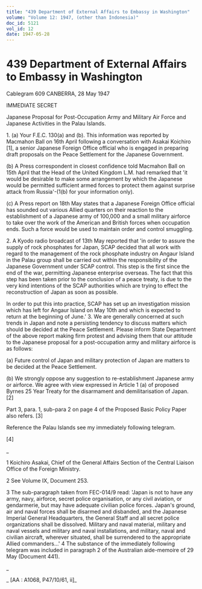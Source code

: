 ```yaml
---
title: "439 Department of External Affairs to Embassy in Washington"
volume: "Volume 12: 1947, (other than Indonesia)"
doc_id: 5121
vol_id: 12
date: 1947-05-28
---
```


# 439 Department of External Affairs to Embassy in Washington

Cablegram 609 CANBERRA, 28 May 1947

IMMEDIATE SECRET

Japanese Proposal for Post-Occupation Army and Military Air Force and Japanese Activities in the Palau Islands.

1\. (a) Your F.E.C. 130(a) and (b). This information was reported by Macmahon Ball on 16th April following a conversation with Asakai Koichiro [1], a senior Japanese Foreign Office official who is engaged in preparing draft proposals on the Peace Settlement for the Japanese Government.

(b) A Press correspondent in closest confidence told Macmahon Ball on 15th April that the Head of the United Kingdom L.M. had remarked that 'it would be desirable to make some arrangement by which the Japanese would be permitted sufficient armed forces to protect them against surprise attack from Russia'-(1(b) for your information only).

(c) A Press report on 18th May states that a Japanese Foreign Office official has sounded out various Allied quarters on their reaction to the establishment of a Japanese army of 100,000 and a small military airforce to take over the work of the American and British forces when occupation ends. Such a force would be used to maintain order and control smuggling.

2\. A Kyodo radio broadcast of 13th May reported that 'in order to assure the supply of rock phosphates for Japan, SCAP decided that all work with regard to the management of the rock phosphate industry on Angaur Island in the Palau group shall be carried out within the responsibility of the Japanese Government under SCAP control. This step is the first since the end of the war, permitting Japanese enterprise overseas. The fact that this step has been taken prior to the conclusion of a peace treaty, is due to the very kind intentions of the SCAP authorities which are trying to effect the reconstruction of Japan as soon as possible.

In order to put this into practice, SCAP has set up an investigation mission which has left for Angaur Island on May 10th and which is expected to return at the beginning of June.' 3. We are generally concerned at such trends in Japan and note a persisting tendency to discuss matters which should be decided at the Peace Settlement. Please inform State Department of the above report making firm protest and advising them that our attitude to the Japanese proposal for a post-occupation army and military airforce is as follows:

(a) Future control of Japan and military protection of Japan are matters to be decided at the Peace Settlement.

(b) We strongly oppose any suggestion to re-establishment Japanese army or airforce. We agree with view expressed in Article 1 (a) of proposed Byrnes 25 Year Treaty for the disarmament and demilitarisation of Japan. [2]

Part 3, para. 1, sub-para 2 on page 4 of the Proposed Basic Policy Paper also refers. [3]

Reference the Palau Islands see my immediately following telegram.

[4]

_

1 Koichiro Asakai, Chief of the General Affairs Section of the Central Liaison Office of the Foreign Ministry.

2 See Volume IX, Document 253.

3 The sub-paragraph taken from FEC-014/9 read: 'Japan is not to have any army, navy, airforce, secret police organisation, or any civil aviation, or gendarmerie, but may have adequate civilian police forces. Japan's ground, air and naval forces shall be disarmed and disbanded, and the Japanese Imperial General Headquarters, the General Staff and all secret police organizations shall be dissolved. Military and naval material, military and naval vessels and military and naval installations, and military, naval and civilian aircraft, wherever situated, shall be surrendered to the appropriate Allied commanders...' 4 The substance of the immediately following telegram was included in paragraph 2 of the Australian aide-memoire of 29 May (Document 441).

_

_ [AA : A1068, P47/10/61, ii]_
